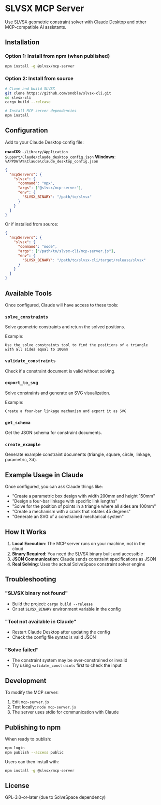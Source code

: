 # SLVSX MCP Server

Use SLVSX geometric constraint solver with Claude Desktop and other MCP-compatible AI assistants.

## Installation

### Option 1: Install from npm (when published)

```bash
npm install -g @slvsx/mcp-server
```

### Option 2: Install from source

```bash
# Clone and build SLVSX
git clone https://github.com/snoble/slvsx-cli.git
cd slvsx-cli
cargo build --release

# Install MCP server dependencies
npm install
```

## Configuration

Add to your Claude Desktop config file:

**macOS**: `~/Library/Application Support/Claude/claude_desktop_config.json`
**Windows**: `%APPDATA%\Claude\claude_desktop_config.json`

```json
{
  "mcpServers": {
    "slvsx": {
      "command": "npx",
      "args": ["@slvsx/mcp-server"],
      "env": {
        "SLVSX_BINARY": "/path/to/slvsx"
      }
    }
  }
}
```

Or if installed from source:

```json
{
  "mcpServers": {
    "slvsx": {
      "command": "node",
      "args": ["/path/to/slvsx-cli/mcp-server.js"],
      "env": {
        "SLVSX_BINARY": "/path/to/slvsx-cli/target/release/slvsx"
      }
    }
  }
}
```

## Available Tools

Once configured, Claude will have access to these tools:

### `solve_constraints`
Solve geometric constraints and return the solved positions.

Example:
```
Use the solve_constraints tool to find the positions of a triangle with all sides equal to 100mm
```

### `validate_constraints`
Check if a constraint document is valid without solving.

### `export_to_svg`
Solve constraints and generate an SVG visualization.

Example:
```
Create a four-bar linkage mechanism and export it as SVG
```

### `get_schema`
Get the JSON schema for constraint documents.

### `create_example`
Generate example constraint documents (triangle, square, circle, linkage, parametric, 3d).

## Example Usage in Claude

Once configured, you can ask Claude things like:

- "Create a parametric box design with width 200mm and height 150mm"
- "Design a four-bar linkage with specific link lengths"
- "Solve for the position of points in a triangle where all sides are 100mm"
- "Create a mechanism with a crank that rotates 45 degrees"
- "Generate an SVG of a constrained mechanical system"

## How It Works

1. **Local Execution**: The MCP server runs on your machine, not in the cloud
2. **Binary Required**: You need the SLVSX binary built and accessible
3. **JSON Communication**: Claude sends constraint specifications as JSON
4. **Real Solving**: Uses the actual SolveSpace constraint solver engine

## Troubleshooting

### "SLVSX binary not found"
- Build the project: `cargo build --release`
- Or set `SLVSX_BINARY` environment variable in the config

### "Tool not available in Claude"
- Restart Claude Desktop after updating the config
- Check the config file syntax is valid JSON

### "Solve failed"
- The constraint system may be over-constrained or invalid
- Try using `validate_constraints` first to check the input

## Development

To modify the MCP server:

1. Edit `mcp-server.js`
2. Test locally: `node mcp-server.js`
3. The server uses stdio for communication with Claude

## Publishing to npm

When ready to publish:

```bash
npm login
npm publish --access public
```

Users can then install with:
```bash
npm install -g @slvsx/mcp-server
```

## License

GPL-3.0-or-later (due to SolveSpace dependency)